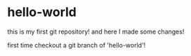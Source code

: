 # hello-world
this is my first git repository!
and here I made some changes!

first time checkout a git branch of 'hello-world'!
